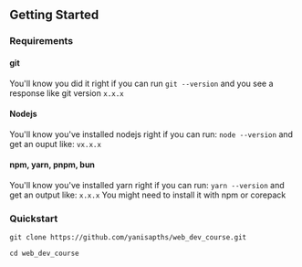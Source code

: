 ## Getting Started
### Requirements

#### git
You'll know you did it right if you can run ```git --version``` and you see a response like git version ```x.x.x```

#### Nodejs
You'll know you've installed nodejs right if you can run:
```node --version``` and get an ouput like: ```vx.x.x```

#### npm, yarn, pnpm, bun
You'll know you've installed yarn right if you can run:
```yarn --version``` and get an output like: ```x.x.x```
You might need to install it with npm or corepack

### Quickstart
```
git clone https://github.com/yanisapths/web_dev_course.git
```

```
cd web_dev_course
```
